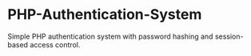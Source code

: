 # PHP-Authentication-System
Simple PHP authentication system with password hashing and session-based access control.
